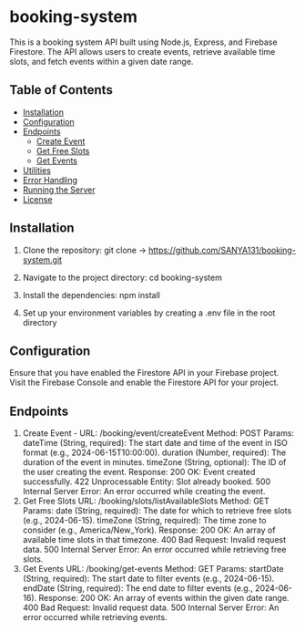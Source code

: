 # booking-system

This is a booking system API built using Node.js, Express, and Firebase Firestore. The API allows users to create events, retrieve available time slots, and fetch events within a given date range.

## Table of Contents

- [Installation](#installation)
- [Configuration](#configuration)
- [Endpoints](#endpoints)
  - [Create Event](#create-event)
  - [Get Free Slots](#get-free-slots)
  - [Get Events](#get-events)
- [Utilities](#utilities)
- [Error Handling](#error-handling)
- [Running the Server](#running-the-server)
- [License](#license)

## Installation

1. Clone the repository:
   git clone ->  https://github.com/SANYA131/booking-system.git
   
2. Navigate to the project directory:
   cd booking-system
3. Install the dependencies:
   npm install
4. Set up your environment variables by creating a .env file in the root directory
  
## Configuration
Ensure that you have enabled the Firestore API in your Firebase project. Visit the Firebase Console and enable the Firestore API for your project.

## Endpoints
1. Create Event - 
      URL: /booking/event/createEvent
      Method: POST
      Params:
        dateTime (String, required): The start date and time of the event in ISO format (e.g., 2024-06-15T10:00:00).
        duration (Number, required): The duration of the event in minutes.
        timeZone (String, optional): The ID of the user creating the event.
      Response:
        200 OK: Event created successfully.
        422 Unprocessable Entity: Slot already booked.
        500 Internal Server Error: An error occurred while creating the event.
2. Get Free Slots
      URL: /booking/slots/listAvailableSlots
      Method: GET
      Params:
      date (String, required): The date for which to retrieve free slots (e.g., 2024-06-15).
      timeZone (String, required): The time zone to consider (e.g., America/New_York).
      Response:
        200 OK: An array of available time slots in that timezone.
        400 Bad Request: Invalid request data.
        500 Internal Server Error: An error occurred while retrieving free slots.
3. Get Events
        URL: /booking/get-events
        Method: GET
        Params:
        startDate (String, required): The start date to filter events (e.g., 2024-06-15).
        endDate (String, required): The end date to filter events (e.g., 2024-06-16).
        Response:
          200 OK: An array of events within the given date range.
          400 Bad Request: Invalid request data.
          500 Internal Server Error: An error occurred while retrieving events.



